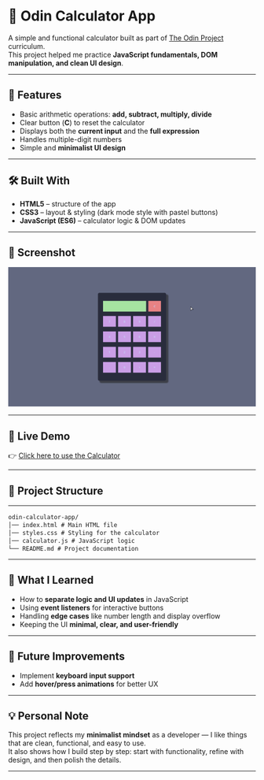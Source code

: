 # 🧮 Odin Calculator App

A simple and functional calculator built as part of [The Odin Project](https://www.theodinproject.com/) curriculum.  
This project helped me practice **JavaScript fundamentals, DOM manipulation, and clean UI design**.

---

## 🚀 Features
- Basic arithmetic operations: **add, subtract, multiply, divide**
- Clear button (**C**) to reset the calculator
- Displays both the **current input** and the **full expression**
- Handles multiple-digit numbers
- Simple and **minimalist UI design**

---

## 🛠️ Built With
- **HTML5** – structure of the app  
- **CSS3** – layout & styling (dark mode style with pastel buttons)  
- **JavaScript (ES6)** – calculator logic & DOM updates  

---

## 📸 Screenshot
![Calculator Screenshot](./images/calculator-app-screenshot.png)

---

## 🚀 Live Demo
👉 [Click here to use the Calculator](https://rjsudhin.github.io/odin-calculator-app/)

---

## 📂 Project Structure

---
```
odin-calculator-app/
│── index.html # Main HTML file
│── styles.css # Styling for the calculator
│── calculator.js # JavaScript logic
└── README.md # Project documentation

```
---

## 🎯 What I Learned
- How to **separate logic and UI updates** in JavaScript  
- Using **event listeners** for interactive buttons  
- Handling **edge cases** like number length and display overflow  
- Keeping the UI **minimal, clear, and user-friendly**

---

## 🚧 Future Improvements
- Implement **keyboard input support**  
- Add **hover/press animations** for better UX  

---

## 💡 Personal Note
This project reflects my **minimalist mindset** as a developer — I like things that are clean, functional, and easy to use.  
It also shows how I build step by step: start with functionality, refine with design, and then polish the details.  

---



